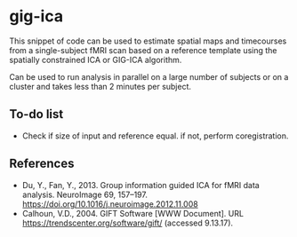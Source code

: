 # gig-ica
This snippet of code can be used to estimate spatial maps and timecourses from a single-subject fMRI scan based on a reference template using the spatially constrained ICA or GIG-ICA algorithm.

Can be used to run analysis in parallel on a large number of subjects or on a cluster and takes less than 2 minutes per subject.

## To-do list
* Check if size of input and reference equal. if not, perform coregistration.

## References
* Du, Y., Fan, Y., 2013. Group information guided ICA for fMRI data analysis. NeuroImage 69, 157–197. https://doi.org/10.1016/j.neuroimage.2012.11.008
* Calhoun, V.D., 2004. GIFT Software [WWW Document]. URL https://trendscenter.org/software/gift/ (accessed 9.13.17).
